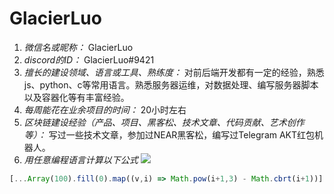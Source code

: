 # GlacierLuo

1. *微信名或昵称：* GlacierLuo
2. *discord的ID：* GlacierLuo#9421
3. *擅长的建设领域、语言或工具、熟练度：* 对前后端开发都有一定的经验，熟悉js、python、c等常用语言。熟悉服务器运维，对数据处理、编写服务器脚本以及容器化等有丰富经验。
4. *每周能花在业余项目的时间：* 20小时左右
5. *区块链建设经验（产品、项目、黑客松、技术文章、代码贡献、艺术创作等）：* 写过一些技术文章，参加过NEAR黑客松，编写过Telegram AKT红包机器人。
6. *用任意编程语言计算以下公式*
![](https://latex.codecogs.com/svg.image?\sum_{n=1}^{100}\left&space;(n^{3}-\sqrt[3]{n}&space;\right&space;))

```javascript
[...Array(100).fill(0).map((v,i) => Math.pow(i+1,3) - Math.cbrt(i+1))].reduce((p,c) => {return p+c},0) // 25502149.836096782
```
